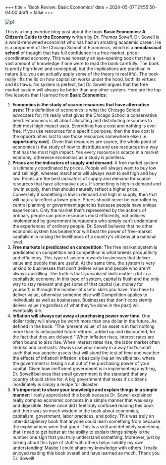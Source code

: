 +++
title = 'Book Review: Basic Economics'
date = 2024-05-07T21:55:50-04:00
draft = false
+++

![p1](/blog/20240507_BR_Basic_Economics/cover.png)

This is a long overdue blog post about the book **Basic Economics: A Citizen’s Guide to the Economy** written by *Dr. Thomas Sowell*. Dr. Sowell is a world-renowned economist who has had an amazing academic career. He is a proponent of the Chicago School of Economics, which is a **neoclassical school** of thought that has full confidence in a free market, price-coordinated economy. This was honestly an eye-opening book that has a vast amount of knowledge if one were to read the book carefully. The book is pretty high-level and conceptual, but the implications are practical in nature (i.e. you can actually apply some of the theory in real life). The book really lifts the lid on how capitalism works under the hood, both its virtues and its flaws. No system is perfect, but Dr. Sowell argues that the free market system will always be better than any other system. Here are the top five lessons that I learned from **Basic Economics**:
1. **Economics is the study of scarce resources that have alternative uses**: This definition of economics is what the Chicago School advocates for; it’s really what gives the Chicago School a conservative bend. Economics is all about allocating and distributing resources to their most high impact uses. Everything has a cost and nothing is ever free. If you use resources for a specific purpose, then the true cost is the opportunities lost to use those resources somewhere else (i.e. **opportunity cost**). Given that resources are scarce, the whole point of economics is the study of how to distribute and use resources in a way that has the most high impact. Yes every resource is scarce in a market economy, otherwise economics as a study is pointless. 
2. **Prices are the indicators of supply and demand**: A free market system is ultimately coordinated by prices. People will always want to buy low and sell high, whereas merchants will always want to sell high and buy low. Prices are the best indicators of supply and demand for scarce resources that have alternative uses. If something is high in demand and low in supply, then that should naturally reflect a higher price. Conversely if something is low in demand and high in supply, then that will naturally reflect a lower price. Prices should never be controlled by central planning or government agencies because people have unique experiences. Only the market that’s represented by the actions of ordinary people can price resources most efficiently, not policies implemented by government bureaucrats who simply can't understand the experiences of ordinary people. Dr. Sowell believes that no other economic system has beaten/nor will beat the power of free-market capitalism in raising the livelihoods of a country's citizens at a national level. 
3. **Free markets is predicated on competition**: The free market system is predicated on competition and competition is what breeds productivity and efficiency. This type of system rewards businesses that deliver value and people that are useful. At the same time, the system is very unkind to businesses that don’t deliver value and people who aren’t always upskilling. The truth is that *specialized skills* matter a lot in a capitalistic economy. In this type of system, capital is flush and the only way to stay relevant and get some of that capital (i.e. money for yourself) is through the number of useful skills you have. You have to deliver value, otherwise someone else will! Competition applies to individuals as well as businesses. Businesses that don't consistently deliver value (regardless of what they've done in the past) will eventually die. 
4. **Inflation will always eat away at purchasing power over time**: One dollar today will always be worth more than one dollar in the future. As defined in the book: “The ‘present value’ of an asset is in fact nothing more than its anticipated future returns, added up and discounted, for the fact that they are delayed.” When inflation rises, interest rates are often bound to also rise. When interest rates rise, the labor market often shrinks and contracts. Always use your money in a way that’s smart such that you acquire assets that will stand the test of time and weather the effects of inflation! Inflation is basically like an invisible tax, where the government is taking a cut out of the purchasing power of your capital. Given how inefficient government is in implementing anything, Dr. Sowell believes that small government is the standard that any country should strive for. A big government that taxes it's citizens inordinately is simply a recipe for disaster.
5. **It’s important to share your knowledge and explain things in a simple manner**: I really appreciated this book because Dr. Sowell explained really complex economic concepts in a simple manner that was easy and digestible. Never once did I feel truly confused reading this book and there was so much wisdom in the book about economics, capitalism, government, labor practices, and policy. This was truly an inter-disciplinary book that anyone could learn something from because the explainations were that good. This is a skill and definitely something that I need to get better at: the ability to explain things simply is the number one sign that you truly understand something. Moreover, just by talking about this type of stuff with others helps solidify my own understanding! Maybe I could share my knowledge with others. I really enjoyed reading this book overall and have learned so much. Thank you Dr. Sowell!

